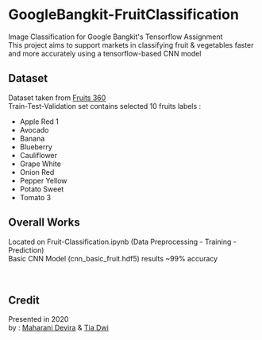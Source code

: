 # GoogleBangkit-FruitClassification #
Image Classification for Google Bangkit's Tensorflow Assignment <br />
This project aims to support markets in classifying fruit & vegetables faster and more accurately 
using a tensorflow-based CNN model <br />
## Dataset
Dataset taken from [Fruits 360](https://www.kaggle.com/moltean/fruits) <br />
Train-Test-Validation set contains selected 10 fruits labels : <br />
- Apple Red 1
- Avocado
- Banana
- Blueberry
- Cauliflower
- Grape White
- Onion Red
- Pepper Yellow
- Potato Sweet
- Tomato 3
## Overall Works
Located on Fruit-Classification.ipynb (Data Preprocessing - Training - Prediction) <br />
Basic CNN Model (cnn_basic_fruit.hdf5) results ~99% accuracy <br />
<br />
<br />
## Credit
Presented in 2020 <br />
by : [Maharani Devira](https://github.com/devipramita) & [Tia Dwi](https://github.com/tiadwi)

